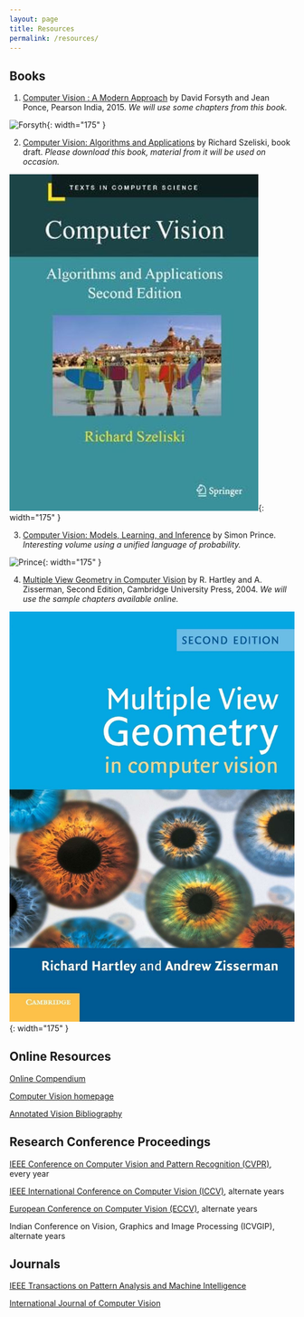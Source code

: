 ```yaml
---
layout: page
title: Resources
permalink: /resources/
---
```




## Books

1. [Computer Vision : A Modern Approach](https://www.pearsoned.co.in/web/books/9789332550117_Computer-Vision_David-A-Forsyth.aspx)
by David Forsyth and Jean Ponce, Pearson India, 2015.
*We will use some chapters from this book.*

![Forsyth](/_images/CV_Forsyth.png){: width="175" }

2. [Computer Vision: Algorithms and Applications](http://szeliski.org/Book/)
by Richard Szeliski, book draft.
*Please download this book, material from it will be used on occasion.*

![Szeliski](/_images/CV_Szeliski.png){: width="175" }

3. [Computer Vision: Models, Learning, and Inference](http://www.computervisionmodels.com/)
by Simon Prince.
*Interesting volume using a unified language of probability.*

![Prince](/_images/CV_Prince.png){: width="175" }

4. [Multiple View Geometry in Computer Vision](https://www.robots.ox.ac.uk/~vgg/hzbook/)
by R. Hartley and A. Zisserman, Second Edition, Cambridge University Press, 2004.
*We will use the sample chapters available online.*

![Hartley](/_images/CV_Hartley.png){: width="175" }

## Online Resources

[Online Compendium](https://homepages.inf.ed.ac.uk/rbf/CVonline/)

[Computer Vision homepage](http://www.cs.cmu.edu/~cil/vision.html)

[Annotated Vision Bibliography](http://www.visionbib.com/index.php)



## Research Conference Proceedings

[IEEE Conference on Computer Vision and Pattern Recognition (CVPR)](https://ieeexplore.ieee.org/xpl/conhome/1000147/all-proceedings), every year

[IEEE International Conference on Computer Vision (ICCV)](https://ieeexplore.ieee.org/xpl/conhome/1000149/all-proceedings), alternate years

[European Conference on Computer Vision (ECCV)](https://link.springer.com/conference/eccv), alternate years

Indian Conference on Vision, Graphics and Image Processing (ICVGIP), alternate years


## Journals

[IEEE Transactions on Pattern Analysis and Machine Intelligence](https://www.computer.org/csdl/journal/tp)

[International Journal of Computer Vision](https://www.springer.com/journal/11263)
